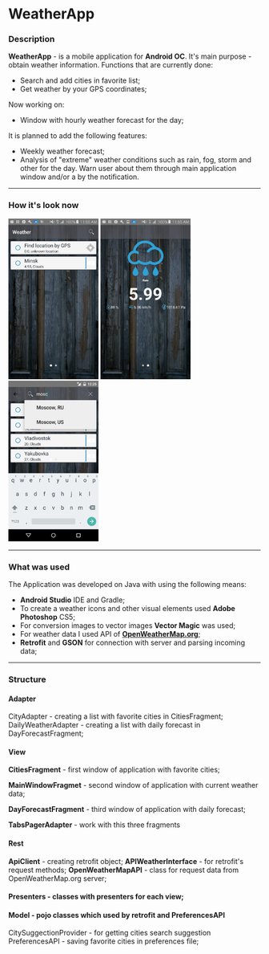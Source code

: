 # WeatherApp
### Description
**WeatherApp** - is a mobile application for **Android OC**. It's main purpose - obtain weather information. Functions that are currently done:
* Search and add cities in favorite list;
* Get weather by your GPS coordinates;

Now working on:
* Window with hourly weather forecast for the day;

It is planned to add the following features:
* Weekly weather forecast;
* Analysis of "extreme" weather conditions such as rain, fog, storm and other for the day. Warn user about them through main application window and/or a by the notification.

---

### How it's look now
<img src="https://github.com/IstrajI/WeatherApp/blob/master/Pictures/CitiesScreen.png" width="180" height="320">
<img src="https://github.com/IstrajI/WeatherApp/blob/master/Pictures/MainWindowScreen.png" width="180" height="320">
<img src="https://github.com/IstrajI/WeatherApp/blob/master/Pictures/Suggestions.png" width="180" height="320">

---

### What was used

The Application was developed on Java with using the following means:
* **Android Studio** IDE and Gradle;
* To create a weather icons and other visual elements used **Adobe Photoshop** CS5;
* For conversion images to vector images **Vector Magic** was used;
* For weather data I used API of **[OpenWeatherMap.org](https://openweathermap.org/api)**;
* **Retrofit** and **GSON** for connection with server and parsing incoming data;

---

### Structure
#### Adapter
CityAdapter - creating a list with favorite cities in CitiesFragment;
DailyWeatherAdapter - creating a list with daily forecast in DayForecastFragment;

#### View
**CitiesFragment** - first window of application with favorite cities;

**MainWindowFragmet** - second window of application with current weather data;

**DayForecastFragment** - third window of application with daily forecast;

**TabsPagerAdapter** - work with this three fragments

#### Rest
**ApiClient** - creating retrofit object;
**APIWeatherInterface** - for retrofit's request methods;
**OpenWeatherMapAPI** - class for request data from OpenWeatherMap.org server;

#### Presenters - classes with presenters for each view;
#### Model - pojo classes which used by retrofit and PreferencesAPI

CitySuggectionProvider - for getting cities search suggestion
PreferencesAPI - saving favorite cities in preferences file;
